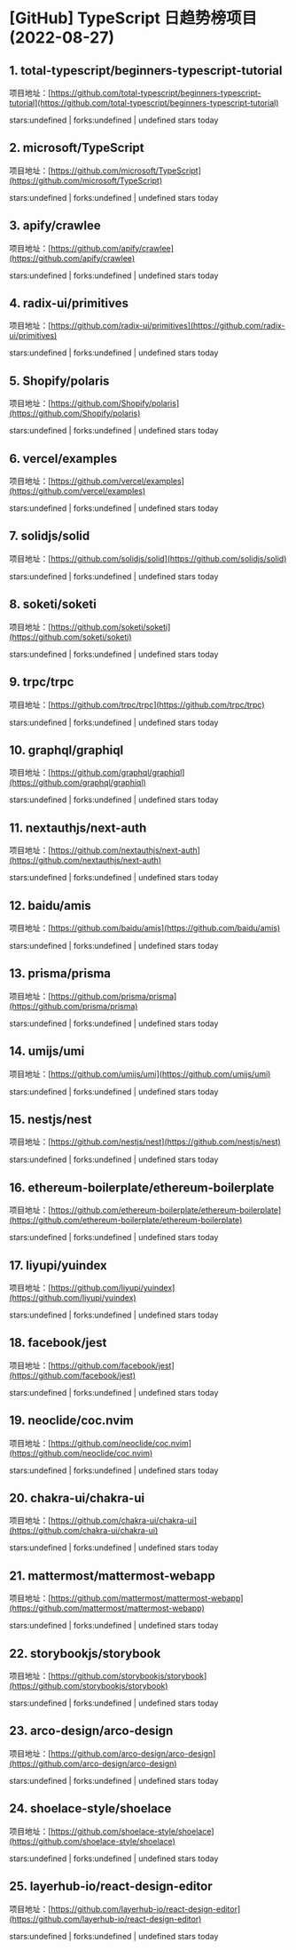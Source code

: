 # [GitHub] TypeScript 日趋势榜项目(2022-08-27)

## 1. total-typescript/beginners-typescript-tutorial 

项目地址：[https://github.com/total-typescript/beginners-typescript-tutorial](https://github.com/total-typescript/beginners-typescript-tutorial)

stars:undefined | forks:undefined | undefined stars today 



## 2. microsoft/TypeScript 

项目地址：[https://github.com/microsoft/TypeScript](https://github.com/microsoft/TypeScript)

stars:undefined | forks:undefined | undefined stars today 



## 3. apify/crawlee 

项目地址：[https://github.com/apify/crawlee](https://github.com/apify/crawlee)

stars:undefined | forks:undefined | undefined stars today 



## 4. radix-ui/primitives 

项目地址：[https://github.com/radix-ui/primitives](https://github.com/radix-ui/primitives)

stars:undefined | forks:undefined | undefined stars today 



## 5. Shopify/polaris 

项目地址：[https://github.com/Shopify/polaris](https://github.com/Shopify/polaris)

stars:undefined | forks:undefined | undefined stars today 



## 6. vercel/examples 

项目地址：[https://github.com/vercel/examples](https://github.com/vercel/examples)

stars:undefined | forks:undefined | undefined stars today 



## 7. solidjs/solid 

项目地址：[https://github.com/solidjs/solid](https://github.com/solidjs/solid)

stars:undefined | forks:undefined | undefined stars today 



## 8. soketi/soketi 

项目地址：[https://github.com/soketi/soketi](https://github.com/soketi/soketi)

stars:undefined | forks:undefined | undefined stars today 



## 9. trpc/trpc 

项目地址：[https://github.com/trpc/trpc](https://github.com/trpc/trpc)

stars:undefined | forks:undefined | undefined stars today 



## 10. graphql/graphiql 

项目地址：[https://github.com/graphql/graphiql](https://github.com/graphql/graphiql)

stars:undefined | forks:undefined | undefined stars today 



## 11. nextauthjs/next-auth 

项目地址：[https://github.com/nextauthjs/next-auth](https://github.com/nextauthjs/next-auth)

stars:undefined | forks:undefined | undefined stars today 



## 12. baidu/amis 

项目地址：[https://github.com/baidu/amis](https://github.com/baidu/amis)

stars:undefined | forks:undefined | undefined stars today 



## 13. prisma/prisma 

项目地址：[https://github.com/prisma/prisma](https://github.com/prisma/prisma)

stars:undefined | forks:undefined | undefined stars today 



## 14. umijs/umi 

项目地址：[https://github.com/umijs/umi](https://github.com/umijs/umi)

stars:undefined | forks:undefined | undefined stars today 



## 15. nestjs/nest 

项目地址：[https://github.com/nestjs/nest](https://github.com/nestjs/nest)

stars:undefined | forks:undefined | undefined stars today 



## 16. ethereum-boilerplate/ethereum-boilerplate 

项目地址：[https://github.com/ethereum-boilerplate/ethereum-boilerplate](https://github.com/ethereum-boilerplate/ethereum-boilerplate)

stars:undefined | forks:undefined | undefined stars today 



## 17. liyupi/yuindex 

项目地址：[https://github.com/liyupi/yuindex](https://github.com/liyupi/yuindex)

stars:undefined | forks:undefined | undefined stars today 



## 18. facebook/jest 

项目地址：[https://github.com/facebook/jest](https://github.com/facebook/jest)

stars:undefined | forks:undefined | undefined stars today 



## 19. neoclide/coc.nvim 

项目地址：[https://github.com/neoclide/coc.nvim](https://github.com/neoclide/coc.nvim)

stars:undefined | forks:undefined | undefined stars today 



## 20. chakra-ui/chakra-ui 

项目地址：[https://github.com/chakra-ui/chakra-ui](https://github.com/chakra-ui/chakra-ui)

stars:undefined | forks:undefined | undefined stars today 



## 21. mattermost/mattermost-webapp 

项目地址：[https://github.com/mattermost/mattermost-webapp](https://github.com/mattermost/mattermost-webapp)

stars:undefined | forks:undefined | undefined stars today 



## 22. storybookjs/storybook 

项目地址：[https://github.com/storybookjs/storybook](https://github.com/storybookjs/storybook)

stars:undefined | forks:undefined | undefined stars today 



## 23. arco-design/arco-design 

项目地址：[https://github.com/arco-design/arco-design](https://github.com/arco-design/arco-design)

stars:undefined | forks:undefined | undefined stars today 



## 24. shoelace-style/shoelace 

项目地址：[https://github.com/shoelace-style/shoelace](https://github.com/shoelace-style/shoelace)

stars:undefined | forks:undefined | undefined stars today 



## 25. layerhub-io/react-design-editor 

项目地址：[https://github.com/layerhub-io/react-design-editor](https://github.com/layerhub-io/react-design-editor)

stars:undefined | forks:undefined | undefined stars today 



